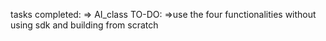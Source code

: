 tasks completed: 
  => AI_class 
TO-DO:
  =>use the four functionalities without using sdk and building from scratch
